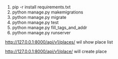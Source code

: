 1. pip -r install requirements.txt
2. python manage.py makemigrations
3. python manage.py migrate
4. python manage.py test
5. python manage.py fill_tags_and_addr
6. python manage.py runserver

http://127.0.0.1:8000/api/v1/places/ wil show place list

http://127.0.0.1:8000/api/v1/place/ will create place
